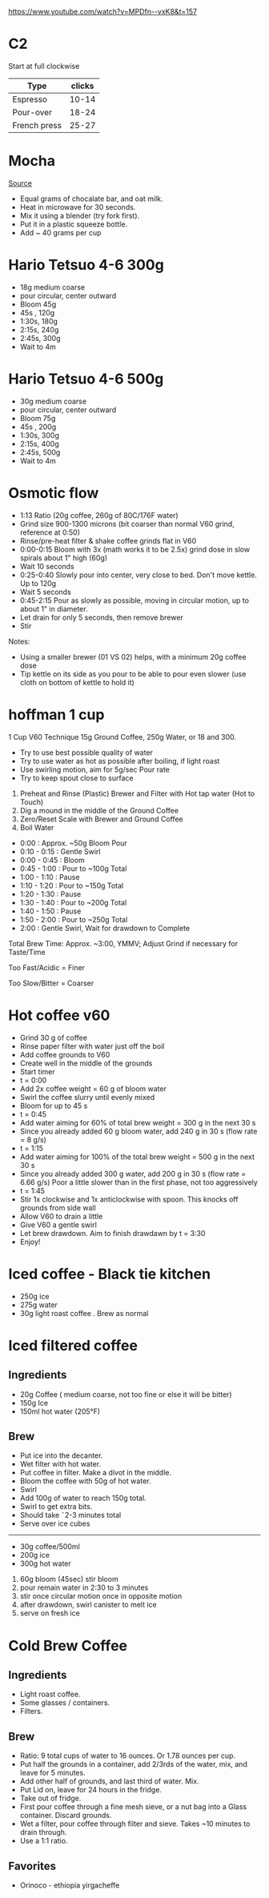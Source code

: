 https://www.youtube.com/watch?v=MPDfn--vxK8&t=157

# C2

Start at full clockwise

| Type         | clicks |
| ------------ | ------ |
| Espresso     | 10-14  |
| Pour-over    | 18-24  |
| French press | 25-27  |

# Mocha

[Source](https://www.youtube.com/watch?v=M4bqjmdCwRY)

- Equal grams of chocalate bar, and oat milk.
- Heat in microwave for 30 seconds.
- Mix it using a blender (try fork first).
- Put it in a plastic squeeze bottle.
- Add ~ 40 grams per cup

# Hario Tetsuo 4-6 300g

- 18g medium coarse
- pour circular, center outward
- Bloom 45g
- 45s , 120g
- 1:30s, 180g
- 2:15s, 240g
- 2:45s, 300g
- Wait to 4m

# Hario Tetsuo 4-6 500g

- 30g medium coarse
- pour circular, center outward
- Bloom 75g
- 45s , 200g
- 1:30s, 300g
- 2:15s, 400g
- 2:45s, 500g
- Wait to 4m

# Osmotic flow

- 1:13 Ratio (20g coffee, 260g of 80C/176F water)
- Grind size 900-1300 microns (bit coarser than normal V60 grind, reference at 0:50)
- Rinse/pre-heat filter & shake coffee grinds flat in V60
- 0:00-0:15 Bloom with 3x (math works it to be 2.5x) grind dose in slow spirals about 1" high (60g)
- Wait 10 seconds
- 0:25-0:40 Slowly pour into center, very close to bed. Don't move kettle. Up to 120g
- Wait 5 seconds
- 0:45-2:15 Pour as slowly as possible, moving in circular motion, up to about 1" in diameter.
- Let drain for only 5 seconds, then remove brewer
- Stir

Notes:

- Using a smaller brewer (01 VS 02) helps, with a minimum 20g coffee dose
- Tip kettle on its side as you pour to be able to pour even slower (use cloth on bottom of kettle to hold it)

# hoffman 1 cup

1 Cup V60 Technique
15g Ground Coffee, 250g Water, or 18 and 300.

- Try to use best possible quality of water
- Try to use water as hot as possible after boiling, if light roast
- Use swirling motion, aim for 5g/sec Pour rate
- Try to keep spout close to surface

1. Preheat and Rinse (Plastic) Brewer and Filter with Hot tap water (Hot to Touch)
2. Dig a mound in the middle of the Ground Coffee
3. Zero/Reset Scale with Brewer and Ground Coffee
4. Boil Water

- 0:00 : Approx. ~50g Bloom Pour
- 0:10 - 0:15 : Gentle Swirl
- 0:00 - 0:45 : Bloom
- 0:45 - 1:00 : Pour to ~100g Total
- 1:00 - 1:10 : Pause
- 1:10 - 1:20 : Pour to ~150g Total
- 1:20 - 1:30 : Pause
- 1:30 - 1:40 : Pour to ~200g Total
- 1:40 - 1:50 : Pause
- 1:50 - 2:00 : Pour to ~250g Total
- 2:00 : Gentle Swirl, Wait for drawdown to Complete

Total Brew Time: Approx. ~3:00, YMMV; Adjust Grind if necessary for Taste/Time

Too Fast/Acidic = Finer

Too Slow/Bitter = Coarser

# Hot coffee v60

- Grind 30 g of coffee
- Rinse paper filter with water just off the boil
- Add coffee grounds to V60
- Create well in the middle of the grounds
- Start timer
- t = 0:00
- Add 2x coffee weight = 60 g of bloom water
- Swirl the coffee slurry until evenly mixed
- Bloom for up to 45 s
- t = 0:45
- Add water aiming for 60% of total brew weight = 300 g in the next 30 s
- Since you already added 60 g bloom water, add 240 g in 30 s (flow rate = 8 g/s)
- t = 1:15
- Add water aiming for 100% of the total brew weight = 500 g in the next 30 s
- Since you already added 300 g water, add 200 g in 30 s (flow rate = 6.66 g/s)
  Poor a little slower than in the first phase, not too aggressively
- t = 1:45
- Stir 1x clockwise and 1x anticlockwise with spoon. This knocks off grounds from side wall
- Allow V60 to drain a little
- Give V60 a gentle swirl
- Let brew drawdown. Aim to finish drawdawn by t = 3:30
- Enjoy!

# Iced coffee - Black tie kitchen

- 250g ice
- 275g water
- 30g light roast coffee . Brew as normal

# Iced filtered coffee

## Ingredients

- 20g Coffee ( medium coarse, not too fine or else it will be bitter)
- 150g Ice
- 150ml hot water (205°F)

## Brew

- Put ice into the decanter.
- Wet filter with hot water.
- Put coffee in filter. Make a divot in the middle.
- Bloom the coffee with 50g of hot water.
- Swirl
- Add 100g of water to reach 150g total.
- Swirl to get extra bits.
- Should take ˜2-3 minutes total
- Serve over ice cubes

---

- 30g coffee/500ml
- 200g ice
- 300g hot water

1. 60g bloom (45sec) stir bloom
2. pour remain water in 2:30 to 3 minutes
3. stir once circular motion once in opposite motion
4. after drawdown, swirl canister to melt ice
5. serve on fresh ice

# Cold Brew Coffee

## Ingredients

- Light roast coffee.
- Some glasses / containers.
- Filters.

## Brew

- Ratio: 9 total cups of water to 16 ounces. Or 1.78 ounces per cup.
- Put half the grounds in a container, add 2/3rds of the water, mix, and leave for 5 minutes.
- Add other half of grounds, and last third of water. Mix.
- Put Lid on, leave for 24 hours in the fridge.
- Take out of fridge.
- First pour coffee through a fine mesh sieve, or a nut bag into a Glass container. Discard grounds.
- Wet a filter, pour coffee through filter and sieve. Takes ~10 minutes to drain through.
- Use a 1:1 ratio.

## Favorites

- Orinoco - ethiopia yirgacheffe
